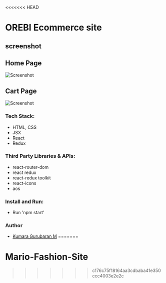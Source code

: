<<<<<<< HEAD
# OREBI Ecommerce site

## screenshot

## Home Page

![Screenshot](./Homepage.png)

## Cart Page

![Screenshot](./cartPage.png)

### Tech Stack:

- HTML, CSS
- JSX
- React
- Redux

### Third Party Libraries & APIs:

- react-router-dom
- react redux
- react-redux toolkit
- react-icons
- aos

### Install and Run:

- Run 'npm start'

### Author

- [Kumara Gurubaran M](https://github.com/Kumara-Gurubaran-M)
=======
# Mario-Fashion-Site
>>>>>>> c176c75f18164aa3cdbaba41e350ccc4003e2e2c
